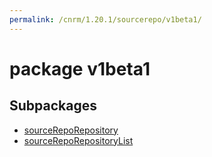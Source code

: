 ```yaml
---
permalink: /cnrm/1.20.1/sourcerepo/v1beta1/
---
```


# package v1beta1



## Subpackages

* [sourceRepoRepository](sourcerepo-v1beta1-sourceRepoRepository.md)
* [sourceRepoRepositoryList](sourcerepo-v1beta1-sourceRepoRepositoryList.md)